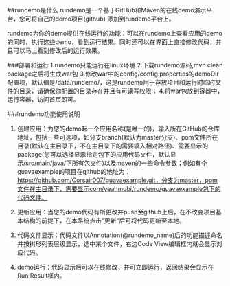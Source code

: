 ##rundemo是什么
rundemo是一个基于GitHub和Maven的在线demo演示平台，您可将自己的demo项目(github) 添加到rundemo平台上。

rundemo为你的demo提供在线运行的功能：可以在rundemo上查看应用的demo的同时，执行这些demo，看到运行结果。同时还可以在界面上直接修改代码，并且可以马上看到修改后的运行效果。

###部署和运行
1.rundemo只能运行在linux环境
2.下载rundemo源码,mvn clean package之后将生成war包
3.修改war中的config/config.properties的demoDir配置项，默认值是/data/rundemo/，这是rundemo用于存放项目和运行时临时文件的目录，请确保你配置的目录存在并且有可读写权限；
4.将war包放到容器中，运行容器，访问首页即可。

###rundemo功能使用说明
1) 创建应用：为您的demo起一个应用名称(是唯一的)，输入所在GitHub的仓库地址，包括一些可选项，如分支branch(默认为master分支)、pom文件所在目录(默认在主目录下，不在主目录下的需要填入相对路径)、需要显示的package(您可以选择显示指定包下的应用代码文件，默认显示/src/main/java/下所有包文件)以及maven的一些命令参数；例如有个guavaexample的项目在github的地址为：https://github.com/Corsair007/guavaexample.git，分支为master，pom文件在主目录下，需要显示com/yeahmobi/rundemo/guavaexample包下的代码文件。 

2) 更新应用：当您的demo代码有所更改并push至github上后，在不改变项目基本结构的前提下，在本系统点击"更新"后可将代码更新至本地。 

3) 代码文件显示：代码文件以Annotation(@rundemo_name)后的功能描述命名并按树形列表层级显示，选中某个文件，右边Code View编辑框内就会显示对应代码。 

4) demo运行：代码显示后可以在线修改，并可立即运行，返回结果会显示在Run Result框内。
